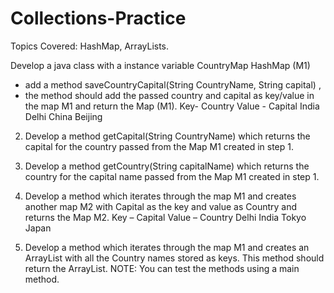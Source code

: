 # Collections-Practice

Topics Covered: HashMap, ArrayLists.

Develop a java class with a instance variable CountryMap HashMap (M1)
* add a method saveCountryCapital(String CountryName, String capital) ,
* the method should add the passed country and capital as key/value in the map M1 and return the
Map (M1).
Key- Country
Value - Capital
India  Delhi
China Beijing

2. Develop a method getCapital(String CountryName) which returns the capital for the country passed
from the Map M1 created in step 1.

3. Develop a method getCountry(String capitalName) which returns the country for the capital name
passed from the Map M1 created in step 1.

4. Develop a method which iterates through the map M1 and creates another map M2 with Capital as
the key and value as Country and returns the Map M2.
Key – Capital        Value – Country
Delhi                  India
Tokyo                  Japan

5. Develop a method which iterates through the map M1 and creates an ArrayList with all
the Country names stored as keys. This method should return the ArrayList.
NOTE: You can test the methods using a main method.
